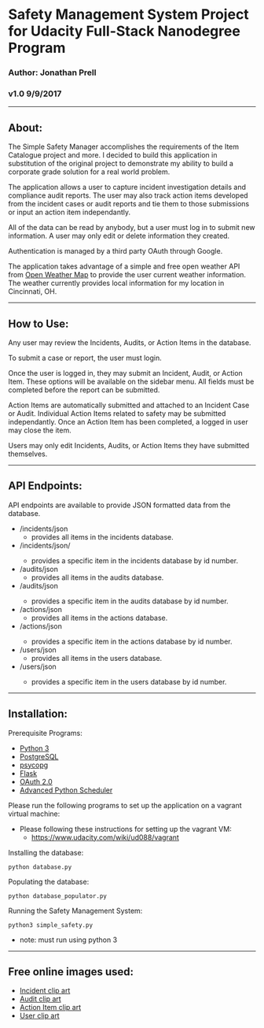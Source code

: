 
# Safety Management System Project for Udacity Full-Stack Nanodegree Program

### Author: Jonathan Prell
### v1.0	9/9/2017
_________________________________________________________________

## About:

The Simple Safety Manager accomplishes the requirements of the Item Catalogue project and more. I decided to build this application in substitution of the original project to demonstrate my ability to build a corporate grade solution for a real world problem.

The application allows a user to capture incident investigation details and compliance audit reports. The user may also track action items developed from the incident cases or audit reports and tie them to those submissions or input an action item independantly.

All of the data can be read by anybody, but a user must log in to submit new information. A user may only edit or delete information they created.

Authentication is managed by a third party OAuth through Google.

The application takes advantage of a simple and free open weather API from [Open Weather Map](https://openweathermap.org/api) to provide the user current weather information. The weather currently provides local information for my location in Cincinnati, OH.
_________________________________________________________________

## How to Use:

Any user may review the Incidents, Audits, or Action Items in the database.

To submit a case or report, the user must login.

Once the user is logged in, they may submit an Incident, Audit, or Action Item. These options will be available on the sidebar menu. All fields must be completed before the report can be submitted.

Action Items are automatically submitted and attached to an Incident Case or Audit. Individual Action Items related to safety may be submitted independantly. Once an Action Item has been completed, a logged in user may close the item.

Users may only edit Incidents, Audits, or Action Items they have submitted themselves.
_________________________________________________________________

## API Endpoints:

API endpoints are available to provide JSON formatted data from the database.
* /incidents/json
	* provides all items in the incidents database.
* /incidents/json/<id>
	* provides a specific item in the incidents database by id number.
* /audits/json
	* provides all items in the audits database.
* /audits/json<id>
	* provides a specific item in the audits database by id number.
* /actions/json
	* provides all items in the actions database.
* /actions/json<id>
	* provides a specific item in the actions database by id number.
* /users/json
	* provides all items in the users database.
* /users/json<id>
	* provides a specific item in the users database by id number.
_________________________________________________________________

## Installation:

Prerequisite Programs:
* [Python 3](https://www.python.org/)
* [PostgreSQL](https://www.postgresql.org/)
* [psycopg](http://initd.org/psycopg/)
* [Flask](http://flask.pocoo.org/)
* [OAuth 2.0](https://oauth.net/2/)
* [Advanced Python Scheduler](https://apscheduler.readthedocs.io/en/latest/)

Please run the following programs to set up the application on a vagrant virtual machine:
* Please following these instructions for setting up the vagrant VM:
	* https://www.udacity.com/wiki/ud088/vagrant

Installing the database:
```
python database.py
```

Populating the database:
```
python database_populator.py
```

Running the Safety Management System:
```
python3 simple_safety.py
```
* note: must run using python 3
_________________________________________________________________

## Free online images used:

* [Incident clip art](http://www.clker.com/clipart-warning-exclamation-triangle.html)
* [Audit clip art](http://www.clipartpanda.com/clipart_images/downloads-2959318)
* [Action Item clip art](https://www.1001freedownloads.com/free-clipart/checkbox-checked-3)
* [User clip art](http://www.freeiconspng.com/img/909)
